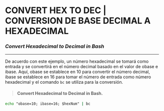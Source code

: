 # CONVERT HEX TO DEC | CONVERSION DE BASE DECIMAL A HEXADECIMAL
### _Convert Hexadecimal to Decimal in Bash_ 
____
De acuerdo con este ejemplo, un número hexadecimal se tomará como entrada y se convertirá en el número decimal basado en el valor de obase e ibase. Aquí, obase se establece en 10 para convertir el número decimal, ibase se establece en 16 para tomar el número de entrada como número hexadecimal y el comando `bc` se utiliza para la conversión.

> #### Convert Hexadecimal to Decimal in Bash.

```bat
echo "obase=10; ibase=16; $hexNum" | bc
```
